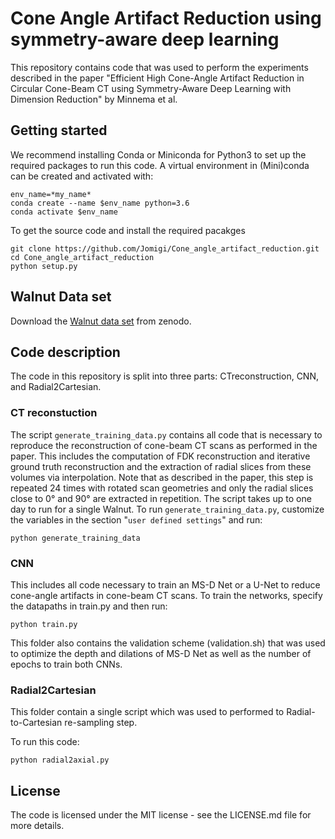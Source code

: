 # Cone Angle Artifact Reduction using symmetry-aware deep learning

This repository contains code that was used to perform the experiments described in the paper "Efficient High Cone-Angle Artifact Reduction in Circular Cone-Beam CT using Symmetry-Aware Deep Learning with Dimension Reduction" by Minnema et al.

## Getting started
We recommend installing Conda or Miniconda for Python3 to set up the required packages to run this code. A virtual environment in (Mini)conda can be created and activated with:

```
env_name=*my_name*
conda create --name $env_name python=3.6
conda activate $env_name
```

To get the source code and install the required pacakges

```
git clone https://github.com/Jomigi/Cone_angle_artifact_reduction.git
cd Cone_angle_artifact_reduction
python setup.py
```

## Walnut Data set
Download the [Walnut data set](https://zenodo.org/record/2686726#.Xz0faFozaV4) from zenodo.


## Code description
The code in this repository is split into three parts: CTreconstruction, CNN, and Radial2Cartesian.

### CT reconstuction
The script `generate_training_data.py` contains all code that is necessary to reproduce the reconstruction of cone-beam CT scans as performed in the paper. This includes the computation of FDK reconstruction and iterative ground truth reconstruction and the extraction of radial slices from these volumes via interpolation. Note that as described in the paper, this step is repeated 24 times with rotated scan geometries and only the radial slices close to 0° and 90° are extracted in repetition. The script takes up to one day to run for a single Walnut. To run `generate_training_data.py`, customize the variables in the section "`user defined settings`" and run:

```
python generate_training_data
```

### CNN
This includes all code necessary to train an MS-D Net or a U-Net to reduce cone-angle artifacts in cone-beam CT scans. To train the networks, specify the datapaths in train.py and then run:

```
python train.py
```

This folder also contains the validation scheme (validation.sh) that was used to optimize the depth and dilations of MS-D Net as well as the number of epochs to train both CNNs.

### Radial2Cartesian
This folder contain a single script which was used to performed to Radial-to-Cartesian re-sampling step.

To run this code:
```
python radial2axial.py
```

## License
The code is licensed under the MIT license - see the LICENSE.md file for more details.
